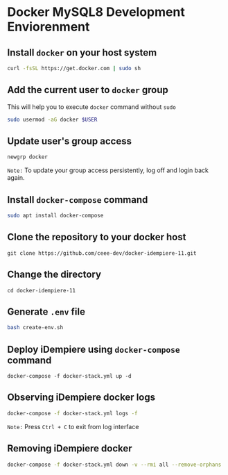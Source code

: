 # Docker MySQL8 Development Enviorenment

## Install `docker` on your host system

```bash
curl -fsSL https://get.docker.com | sudo sh
```

## Add the current user to `docker` group 

This will help you to execute `docker` command without  `sudo`

```bash
sudo usermod -aG docker $USER
```

##  Update user's group access 

```bash
newgrp docker
```

`Note:` To update your group access persistently, log off and login back again.
 
## Install `docker-compose` command

```bash
sudo apt install docker-compose
```

## Clone the repository to your docker host

```
git clone https://github.com/ceee-dev/docker-idempiere-11.git
```

##  Change the directory 
 
```
cd docker-idempiere-11
```
 
## Generate `.env` file

```bash
bash create-env.sh 
```

## Deploy iDempiere using `docker-compose` command

```
docker-compose -f docker-stack.yml up -d
```
## Observing iDempiere docker logs 

```bash
docker-compose -f docker-stack.yml logs -f
```

`Note:`  Press  ```Ctrl + C``` to exit from log interface

## Removing iDempiere docker 

```bash
docker-compose -f docker-stack.yml down -v --rmi all --remove-orphans
```


